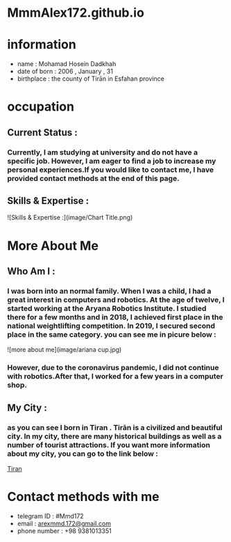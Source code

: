 # MmmAlex172.github.io

# information

- name : Mohamad Hosein Dadkhah
- date of born : 2006 , January , 31
- birthplace : the county of Tirān in Esfahan province

# occupation
## Current Status :

### Currently, I am studying at university and do not have a specific job. However, I am eager to find a job to increase my personal experiences.If you would like to contact me, I have provided contact methods at the end of this page.

## Skills & Expertise :
![Skills & Expertise :](image/Chart Title.png)

# More About Me 

## Who Am I :

### I was born into an normal family. When I was a child, I had a great interest in computers and robotics. At the age of twelve, I started working at the Aryana Robotics Institute. I studied there for a few months and in 2018, I achieved first place in the national weightlifting competition. In 2019, I secured second place in the same category. you can see me in picure below :

![more about me](image/ariana cup.jpg)

### However, due to the coronavirus pandemic, I did not continue with robotics.After that, I worked for a few years in a computer shop.

## My City :

### as you can see I born in Tiran . Tirān is a civilized and beautiful city. In my city, there are many historical buildings as well as a number of tourist attractions. If you want more information about my city, you can go to the link below :
[Tiran](https://fa.wikipedia.org/wiki/%D8%AA%DB%8C%D8%B1%D8%A7%D9%86)
# Contact methods with me
- telegram ID : #Mmd172
- email : arexmmd.172@gmail.com
- phone number : +98 9381013351
